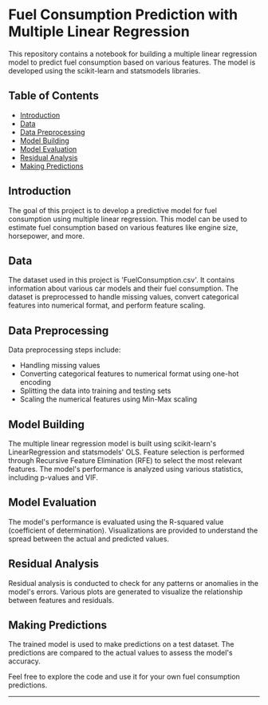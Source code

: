# Fuel Consumption Prediction with Multiple Linear Regression

This repository contains a notebook for building a multiple linear regression model to predict fuel consumption based on various features. The model is developed using the scikit-learn and statsmodels libraries. 

## Table of Contents

- [Introduction](#introduction)
- [Data](#data)
- [Data Preprocessing](#data-preprocessing)
- [Model Building](#model-building)
- [Model Evaluation](#model-evaluation)
- [Residual Analysis](#residual-analysis)
- [Making Predictions](#making-predictions)

## Introduction

The goal of this project is to develop a predictive model for fuel consumption using multiple linear regression. This model can be used to estimate fuel consumption based on various features like engine size, horsepower, and more.

## Data

The dataset used in this project is 'FuelConsumption.csv'. It contains information about various car models and their fuel consumption. The dataset is preprocessed to handle missing values, convert categorical features into numerical format, and perform feature scaling.

## Data Preprocessing

Data preprocessing steps include:
- Handling missing values
- Converting categorical features to numerical format using one-hot encoding
- Splitting the data into training and testing sets
- Scaling the numerical features using Min-Max scaling

## Model Building

The multiple linear regression model is built using scikit-learn's LinearRegression and statsmodels' OLS. Feature selection is performed through Recursive Feature Elimination (RFE) to select the most relevant features. The model's performance is analyzed using various statistics, including p-values and VIF.

## Model Evaluation

The model's performance is evaluated using the R-squared value (coefficient of determination). Visualizations are provided to understand the spread between the actual and predicted values.

## Residual Analysis

Residual analysis is conducted to check for any patterns or anomalies in the model's errors. Various plots are generated to visualize the relationship between features and residuals.

## Making Predictions

The trained model is used to make predictions on a test dataset. The predictions are compared to the actual values to assess the model's accuracy.

Feel free to explore the code and use it for your own fuel consumption predictions.

---
